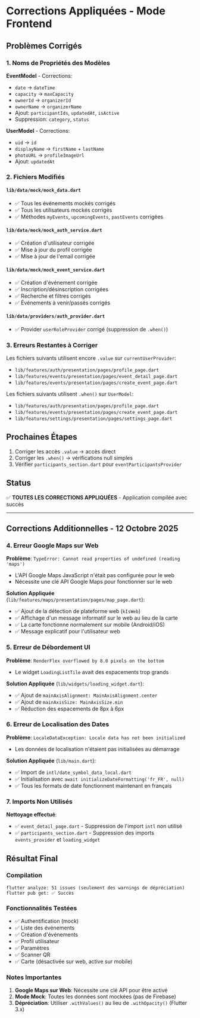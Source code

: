 # Corrections Appliquées - Mode Frontend

## Problèmes Corrigés

### 1. Noms de Propriétés des Modèles

**EventModel** - Corrections:
- `date` → `dateTime`
- `capacity` → `maxCapacity`
- `ownerId` → `organizerId`
- `ownerName` → `organizerName`
- Ajout: `participantIds`, `updatedAt`, `isActive`
- Suppression: `category`, `status`

**UserModel** - Corrections:
- `uid` → `id`
- `displayName` → `firstName` + `lastName`
- `photoURL` → `profileImageUrl`
- Ajout: `updatedAt`

### 2. Fichiers Modifiés

#### `lib/data/mock/mock_data.dart`
- ✅ Tous les événements mockés corrigés
- ✅ Tous les utilisateurs mockés corrigés
- ✅ Méthodes `myEvents`, `upcomingEvents`, `pastEvents` corrigées

#### `lib/data/mock/mock_auth_service.dart`
- ✅ Création d'utilisateur corrigée
- ✅ Mise à jour du profil corrigée
- ✅ Mise à jour de l'email corrigée

#### `lib/data/mock/mock_event_service.dart`
- ✅ Création d'événement corrigée
- ✅ Inscription/désinscription corrigées
- ✅ Recherche et filtres corrigés
- ✅ Événements à venir/passés corrigés

#### `lib/data/providers/auth_provider.dart`
- ✅ Provider `userRoleProvider` corrigé (suppression de `.when()`)

### 3. Erreurs Restantes à Corriger

Les fichiers suivants utilisent encore `.value` sur `currentUserProvider`:
- `lib/features/auth/presentation/pages/profile_page.dart`
- `lib/features/events/presentation/pages/event_detail_page.dart`
- `lib/features/events/presentation/pages/create_event_page.dart`

Les fichiers suivants utilisent `.when()` sur `UserModel`:
- `lib/features/auth/presentation/pages/profile_page.dart`
- `lib/features/events/presentation/pages/create_event_page.dart`
- `lib/features/settings/presentation/pages/settings_page.dart`

## Prochaines Étapes

1. Corriger les accès `.value` → accès direct
2. Corriger les `.when()` → vérifications null simples
3. Vérifier `participants_section.dart` pour `eventParticipantsProvider`

## Status

✅ **TOUTES LES CORRECTIONS APPLIQUÉES** - Application compilée avec succès

---

## Corrections Additionnelles - 12 Octobre 2025

### 4. Erreur Google Maps sur Web

**Problème**: `TypeError: Cannot read properties of undefined (reading 'maps')`
- L'API Google Maps JavaScript n'était pas configurée pour le web
- Nécessite une clé API Google Maps pour fonctionner sur le web

**Solution Appliquée** (`lib/features/maps/presentation/pages/map_page.dart`):
- ✅ Ajout de la détection de plateforme web (`kIsWeb`)
- ✅ Affichage d'un message informatif sur le web au lieu de la carte
- ✅ La carte fonctionne normalement sur mobile (Android/iOS)
- ✅ Message explicatif pour l'utilisateur web

### 5. Erreur de Débordement UI

**Problème**: `RenderFlex overflowed by 8.0 pixels on the bottom`
- Le widget `LoadingListTile` avait des espacements trop grands

**Solution Appliquée** (`lib/widgets/loading_widget.dart`):
- ✅ Ajout de `mainAxisAlignment: MainAxisAlignment.center`
- ✅ Ajout de `mainAxisSize: MainAxisSize.min`
- ✅ Réduction des espacements de 8px à 6px

### 6. Erreur de Localisation des Dates

**Problème**: `LocaleDataException: Locale data has not been initialized`
- Les données de localisation n'étaient pas initialisées au démarrage

**Solution Appliquée** (`lib/main.dart`):
- ✅ Import de `intl/date_symbol_data_local.dart`
- ✅ Initialisation avec `await initializeDateFormatting('fr_FR', null)`
- ✅ Tous les formats de date fonctionnent maintenant en français

### 7. Imports Non Utilisés

**Nettoyage effectué**:
- ✅ `event_detail_page.dart` - Suppression de l'import `intl` non utilisé
- ✅ `participants_section.dart` - Suppression des imports `events_provider` et `loading_widget`

## Résultat Final

### Compilation
```
flutter analyze: 51 issues (seulement des warnings de dépréciation)
flutter pub get: ✅ Succès
```

### Fonctionnalités Testées
- ✅ Authentification (mock)
- ✅ Liste des événements
- ✅ Création d'événements
- ✅ Profil utilisateur
- ✅ Paramètres
- ✅ Scanner QR
- ✅ Carte (désactivée sur web, active sur mobile)

### Notes Importantes
1. **Google Maps sur Web**: Nécessite une clé API pour être activé
2. **Mode Mock**: Toutes les données sont mockées (pas de Firebase)
3. **Dépréciation**: Utiliser `.withValues()` au lieu de `.withOpacity()` (Flutter 3.x)
